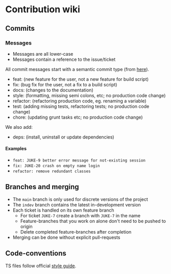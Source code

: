 # Contribution wiki

## Commits

### Messages

- Messages are all lower-case
- Messages contain a reference to the issue/ticket

All commit messages start with a semantic commit type (from
[here](https://gist.github.com/joshbuchea/6f47e86d2510bce28f8e7f42ae84c716)).

- feat: (new feature for the user, not a new feature for build script)
- fix: (bug fix for the user, not a fix to a build script)
- docs: (changes to the documentation)
- style: (formatting, missing semi colons, etc; no production code change)
- refactor: (refactoring production code, eg. renaming a variable)
- test: (adding missing tests, refactoring tests; no production code change)
- chore: (updating grunt tasks etc; no production code change)

We also add:

- deps: (install, uninstall or update dependencies)

#### Examples

- `feat: JUKE-9 better error message for not-existing session`
- `fix: JUKE-20 crash on empty name login`
- `refactor: remove redundant classes`

## Branches and merging

- The `main` branch is only used for discrete versions of the project
- The `indev` branch contains the latest in-development version
- Each ticket is handled on its own feature branch
  - For ticket `JUKE-7` create a branch with `JUKE-7` in the name
  - Feature-branches that you work on alone don't need to be pushed to origin
  - Delete completed feature-branches after completion
- Merging can be done without explicit pull-requests

## Code-conventions

TS files follow official 
[style guide](https://google.github.io/styleguide/tsguide.html).
